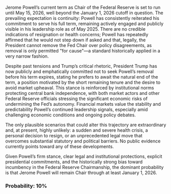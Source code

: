 Jerome Powell’s current term as Chair of the Federal Reserve is set to run until May 15, 2026, well beyond the January 1, 2026 cutoff in question. The prevailing expectation is continuity: Powell has consistently reiterated his commitment to serve his full term, remaining actively engaged and publicly visible in his leadership role as of May 2025. There are no credible indications of resignation or health concerns; Powell has repeatedly affirmed that he would not step down if asked and that, legally, the President cannot remove the Fed Chair over policy disagreements, as removal is only permitted "for cause"—a standard historically applied in a very narrow fashion. 

Despite past tensions and Trump’s critical rhetoric, President Trump has now publicly and emphatically committed not to seek Powell’s removal before his term expires, stating he prefers to await the natural end of the term, a position motivated by the short remaining tenure and the desire to avoid market upheaval. This stance is reinforced by institutional norms protecting central bank independence, with both market actors and other Federal Reserve officials stressing the significant economic risks of undermining the Fed’s autonomy. Financial markets value the stability and predictability Powell’s continued leadership signals, especially amid challenging economic conditions and ongoing policy debates.

The only plausible scenarios that could alter this trajectory are extraordinary and, at present, highly unlikely: a sudden and severe health crisis, a personal decision to resign, or an unprecedented legal move that overcomes substantial statutory and political barriers. No public evidence currently points toward any of these developments.

Given Powell’s firm stance, clear legal and institutional protections, explicit presidential commitments, and the historically strong bias toward incumbency in the Federal Reserve Chairmanship, the dominant probability is that Jerome Powell will remain Chair through at least January 1, 2026.

### Probability: 10%
